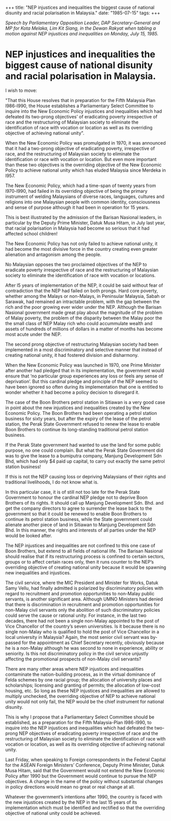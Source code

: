 +++ 
title: "NEP injustices and inequalities the biggest cause of national disunity and racial polarisation in Malaysia."
date: "1985-07-15"
tags:
+++

_Speech by Parliamentary Opposition Leader, DAP Secretary-General and MP for Kota Melaka, Lim Kit Siang, in the Dewan Rakyat when tabling a motion against NEP injustices and inequalities on Monday, July 15, 1985._

# NEP injustices and inequalities the biggest cause of national disunity and racial polarisation in Malaysia.

I wish to move:</u>

"That this House resolves that in preparation for the Fifth Malaysia Plan l986-l990, 
the House establishes a Parliamentary Select Committee to inquire into the 
New Economic Policy injustices and inequalities which had defeated its two-prong 
objectives’ of eradicating poverty irrespective of race and the restructuring of Malaysian 
society to eliminate the identification of race with vocation or location as well as its 
overriding objective of achieving national unity".

When the New Economic Policy was promulgated in 1970, it was announced that it had 
a two-prong objective of eradicating poverty, irrespective of race, and the restructuring 
of Malaysian society to eliminate the identification or race with vocation or location. 
But even more important than these two objectives is the overriding objective of the 
New Economic Policy to achieve national unity which has eluded Malaysia since 
Merdeka in l957.

The New Economic Policy, which had a time-span of twenty years from l970-l990, 
had failed in its overriding objective of being the primary instrument of welding 
Malaysians of diverse races, languages, cultures and religions into one Malaysian people 
with common identity, consciousness and sense of purpose although it had been in 
operation for 15 years.

This is best illustrated by the admission of the Barisan Nasional leaders, in particular by 
the Deputy Prime Minister, Datuk Musa Hitam, in July last year, that racial polarisation 
in Malaysia had become so serious that it had affected school children!

The New Economic Policy has not only failed to achieve national unity, it had become 
the most divisive force in the country creating even greater alienation and antagonism 
among the people.

No Malaysian opposes the two proclaimed objectives of the NEP to eradicate poverty 
irrespective of race and the restructuring of Malaysian society to eliminate the identification of race with vocation or locations.

After l5 years of implementation of the NEP, it could be said without fear of contradiction that the 
NEP had failed on both prongs. Hard core poverty, whether among the Malays or non-Malays, in Peninsular Malaysia, Sabah or Sarawak, had remained an intractable problem, with the gap 
between the rich and the poor growing ever wider under the NEP. Although the Barisan Nasional government made great play about the magnitude of the problem of Malay poverty,
the problem of the disparity between the Malay poor the the small class of NEP
Malay rich who could accummulate wealth and assets of hundreds of millions of dollars
in a matter of months has become most acute under the NEP.

The second prong objective of restructuring Malaysian society had been implemented in a 
most discriminatory and selective manner that instead of creating national unity, 
it had fostered division and disharmony.

When the New Economic Policy was launched in 1970, one Prime Minister after another 
had pledged that in its implementation, the government would ensure that ‘no particular group experiences any loss or feels any sense of deprivation’. But this cardinal pledge and principle 
of the NEP seemed to have been ignored so often during its implementation that one is 
entitled to wonder whether it had become a policy decision to disregard it. 

The case of the Boon Brothers petrol station in Sitiawan is a very good case in point about 
the new injustices and inequalities created by the New Economic Policy. The Boon Brothers 
had been operating a petrol station business for sixty years, but after the expiry of the lease 
of the petrol station, the Perak State Government refused to renew the lease to enable 
Boon Brothers to continue its long-standing traditional petrol station business.

If the Perak State government had wanted to use the land for some public purpose, 
no one could complain. But what the Perak State Government did was to give the lease 
to a bumiputra company, Manjung Development Sdn Bhd, which had only $4 paid up 
capital, to carry out exactly the same petrol station business!

If this is not the NEP causing loss or depriving Malaysians of their rights and traditional 
livelihoods, l do not know what is.

In this particular case, it is of still not too late for the Perak State Government to honour 
the cardinal NEP pledge not to deprive Boon Brothers of its rights. It should call up 
Manjung Development Sdn. Bhd. and get the company directors to agree to surrender the 
lease back to the government so that it could be renewed to enable Boon Brothers to 
continue its petrol station business, while the State government could alienate another 
piece of land in Sitiawan to Manjung Development Sdn Bhd. In this manner, the rights and interests 
of all parties under the NEP would be looked after.

The NEP injustices and inequalities are not confined to this one case of Boon Brothers, 
but extend to all fields of national life. The Barisan Nasional should realise that if its 
restructuring process is confined to certain sectors, groups or to affect certain races only, 
then it runs counter to the NEP’s overriding objective of creating national unity because 
it would be spawning new inequalities and injustices.

The civil service, where the MIC President and Minister for Works, Datuk Samy Vellu, 
had finally admitted is polarized by discriminatory policies with regard to recruitment 
and promotion opportunities to non-Malay public servants, is another significant area. 
Although UMNO Ministers had denied that there is discrimination in recruitment and 
promotion opportunities for non-Malay civil servants only the abolition of such discriminatory 
policies could serve the cause or rational unity. For instance, in the last two decades,
there had not been a single non-Malay appointed to the post of Vice Chancellor
of the country’s seven universities. Is it because there is no single non-Malay who is qualified 
to hold the post of Vice Chancellor in a local university in Malaysia? Again, the most senior 
civil servant was by-passed for the appointment as Chief Secretary recently, obviously because 
he is a non-Malay although he was second to none in experience, ability or seniority. Is this
not discriminatory policy in the civil service unjustly affecting the promotional prospects of non-Malay civil servants?

There are many other areas where NEP injustices and inequalities contaminate the nation-building process, as in the virtual dominance of Felda schemes by one racial group; the allocation of university places and scholarships; licensing and granting of permits; the allocation of low-cost housing, etc. 
So long as these NEP injustices and inequalities are allowed to multiply unchecked, the overriding objective of NEP to achieve national unity would not only fail, the NEP would be the chief instrument for national disunity.

This is why I propose that a Parliamentary Select Committee should be established, as a preparation for the Fifth Malaysia-Plan l986-l990, to inquire into the NEP injustices and inequalities which had defeated the two-prong NEP objectives of eradicating poverty irrespective of race and the restructuring of Malaysian society to eliminate the identification of race with vocation or location, as well as its overriding objective of achieving national unity.

Last Friday, when speaking to Foreign correspondents in the Federal Capital for the ASEAN Foreign Ministers’ Conference, Deputy Prime Minister, Datuk Musa Hitam, said that the Government would not extend the New Economic Policy after 1990 but the Government would continue to pursue the NEP objectives. A change in the name of the policy without substantial changes in policy directions
would mean no great or real change at all.

Whatever the government’s intentions after 1990, the country is faced with the new injustices created by the NEP in the last 15 years of its implementation which must be identified and rectified so that the overriding objective of national unity could be achieved.
 
